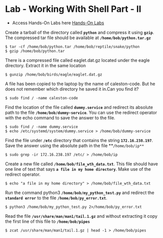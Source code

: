 # Lab - Working With Shell Part - II

- Access Hands-On Labs here [Hands-On Labs](https://kodekloud.com/courses/873064/lectures/17080558)

Create a tarball of the directory called **`python`** and compress it using **`gzip`**. The compressed tar file should be available at **`/home/bob/python.tar.gz`**
```
$ tar -cf /home/bob/python.tar /home/bob/reptile/snake/python
$ gzip /home/bob/python.tar
```

There is a compressed file called eaglet.dat.gz located under the eagle directory. Extract it in the same location
```
$ gunzip /home/bob/birds/eagle/eaglet.dat.gz
```

A file has been copied to the laptop by the name of caleston-code. But he does not remember which directory he saved it in.Can you find it?
```
$ sudo find / -name caleston-code
```

Find the location of the file called **`dummy.service`** and redirect its absolute path to the file **`/home/bob/dummy-service`**. You can use the redirect operator with the echo command to save the answer to the file.
```
$ sudo find / -name dummy.service
$ echo /etc/systemd/system/dummy.service > /home/bob/dummy-service 
```

Find the file under **`/etc`** directory that contains the string **`172.16.238.197`**. Save the answer using the absolute path in the file **`/home/bob/ip**`
```
$ sudo grep -ir 172.16.238.197 /etc/ > /home/bob/ip
```

Create a new file called **`/home/bob/file_wth_data.txt`**. This file should have one line of text that says **`a file in my home directory`**. Make use of the redirect operator.
```
$ echo "a file in my home directory" > /home/bob/file_wth_data.txt
```

Run the command python3 **`/home/bob/my_python_test.py`** and redirect the **`standard error`** to the file **`/home/bob/py_error.txt`**.
```
$ python3 /home/bob/my_python_test.py 2>/home/bob/py_error.txt
```

Read the file **`/usr/share/man/man1/tail.1.gz`** and without extracting it copy the first line of this file to **`/home/bob/pipes`**
```
$ zcat /usr/share/man/man1/tail.1.gz | head -1 > /home/bob/pipes
```


